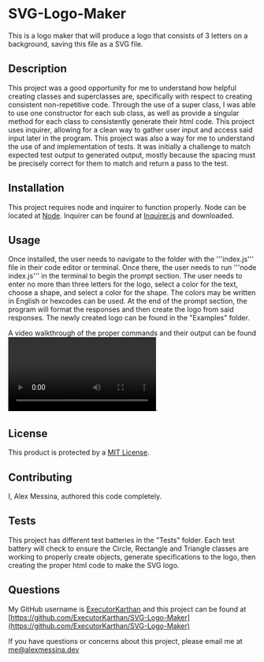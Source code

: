 # SVG-Logo-Maker
This is a logo maker that will produce a logo that consists of 3 letters on a background, saving this file as a SVG file. 

## Description
This project was a good opportunity for me to understand how helpful creating classes and superclasses are, specifically with respect to creating consistent non-repetitive code. Through the use of a super class, I was able to use one constructor for each sub class, as well as provide a singular method for each class to consistently generate their html code. This project uses inquirer, allowing for a clean way to gather user input and access said input later in the program. This project was also a way for me to understand the use of and implementation of tests. It was initially a challenge to match expected test output to generated output, mostly because the spacing must be precisely correct for them to match and return a pass to the test.

## Installation
This project requires node and inquirer to function properly. Node can be located at [Node](https://nodejs.org/en/). Inquirer can be found at [Inquirer.js](https://www.npmjs.com/package/inquirer/v/8.2.4) and downloaded.


## Usage
Once installed, the user needs to navigate to the folder with the '''index.js''' file in their code editor or terminal. Once there, the user needs to run '''node index.js''' in the terminal to begin the prompt section. The user needs to enter no more than three letters for the logo, select a color for the text, choose a shape, and select a color for the shape. The colors may be written in English or hexcodes can be used. At the end of the prompt section, the program will format the responses and then create the logo from said responses. The newly created logo can be found in the "Examples" folder.

A video walkthrough of the proper commands and their output can be found ![here](/Examples/SVG-Logo-Maker.mp4).

## License
This product is protected by a [MIT License](http://choosealicense.com/licenses/mit).

## Contributing
I, Alex Messina, authored this code completely. 

## Tests
This project has different test batteries in the "Tests" folder. Each test battery will check to ensure the Circle, Rectangle and Triangle classes are working to properly create objects, generate specifications to the logo, then creating the proper html code to make the SVG logo. 

## Questions
My GitHub username is [ExecutorKarthan](https://github.com/ExecutorKarthan) and this project can be found at [https://github.com/ExecutorKarthan/SVG-Logo-Maker](https://github.com/ExecutorKarthan/SVG-Logo-Maker)

If you have questions or concerns about this project, please email me at me@alexmessina.dev
